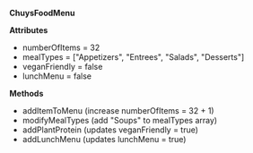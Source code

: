 **ChuysFoodMenu**

**Attributes**
* numberOfItems = 32
* mealTypes = ["Appetizers", "Entrees", "Salads", "Desserts"]
* veganFriendly = false
* lunchMenu = false

**Methods**
* addItemToMenu (increase numberOfItems = 32 + 1)
* modifyMealTypes (add "Soups" to mealTypes array)
* addPlantProtein (updates veganFriendly = true)
* addLunchMenu (updates lunchMenu = true)
